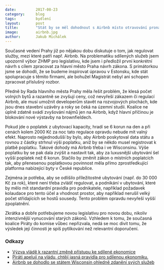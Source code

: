 ```yaml
---
date:         2017-08-23
category:     blog
tags:         bydlení
layout:       post
title:        "Stát by se měl dohodnout s Airbnb místo otravování pronajímatelů."
image:        airbnb.jpg
author:       Jakub Michálek
---
```


Současné vedení Prahy již po nějakou dobu diskutuje o tom, jak regulovat služby, mezi které patří např. Airbnb. Na problematiku sdílených služeb jsem upozornil výbor ZHMP pro legislativu, kde jsem i předložil první konkrétní návrh s cílem zpracovat za hlavní město Praha návrh zákona. S primátorkou jsme se dohodli, že se budeme inspirovat úpravou v Estonsku, kde stát spolupracuje s těmito firmami, ale bohužel Magistrát nebyl ani schopen zpracovat příslušný rozbor. 

Předně by Rada hlavního města Prahy měla řešit problém, že klesá počet volných bytů a razantně se zvyšují ceny, což nevyřeší zákazem či regulací Airbnb, ale musí umožnit developerům stavět na rozvojových plochách, kde jsou dnes stavební uzávěry a roky se čeká na územní studii. Koalice ne úplně zdatně svádí zvyšování nájmů jen na Airbnb, když hlavní příčinou je blokování nové výstavby na brownfieldech.

Pokud jde o poplatek z ubytovací kapacity, hradí se 6 korun na den a při cenách kolem 2000 Kč za noc tato regulace opravdu nebude mít valný efekt. Naprosto nejjednodušší by bylo, aby Airbnb poskytoval data státu a rovnou z částky strhnul výši poplatku, aniž by se někdo musel registrovat k platbě poplatku. Takové dohody má Airbnb třeba i ve Wisconsinu. Výše poplatku by se pak dala zvýšit a nastavit tak, aby za luxusnější ubytování šel vyšší poplatek než 6 korun. Stačilo by změnit zákon o místních poplatcích tak, aby přenesenou poplatkovou povinnost měla přímo zprostředkující platforma nabízející byty v České republice.

Zejména je potřeba, aby se odlišilo příležitostné ubytování (např. do 30 000 Kč za rok), které není třeba zvlášť regulovat, a podnikání v ubytování, které by mělo mít standardní pravidla pro podnikatele, například požadavek kolaudace pro tento účel a vhodnost prostor, aby například nerušil velký počet střídajících se hostů sousedy. Tento problém opravdu nevyřeší vyšší zpoplatnění.

Zkrátka a dobře potřebujeme novou legislativu pro novou dobu, nikoliv intenzivnější vynucování starých zákonů. Vzhledem k tomu, že současná koalice Piráty do komise vůbec nepřizvala, nedá se moc divit tomu, že výsledek její činnosti je spíš pytlíkování než relevantní doporučení. 

### Odkazy

* [Výzva vládě k razantní změně přístupu ke sdílené ekonomice](https://github.com/pirati-byro/spisy-parl-2016/blob/master/5700-podnet-vlade-sdilena-ekonomika/01-dopis/main.pdf)
* [Piráti apelují na vládu, chtějí jasná pravidla pro sdílenou ekonomiku.](https://praha.pirati.cz/sdilena-ekonomika.html)
* [Airbnb se dohodlo se státem Wisconsin ohledně zdanění svých služeb](http://www.jsonline.com/story/money/business/2017/06/08/airbnb-strikes-deal-collect-taxes-home-stays-and-pay-them-state-wisconsin/381188001/)
